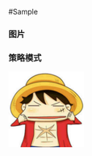 #Sample


### 图片

### 策略模式
<img src="https://raw.githubusercontent.com/watent/watent-sample/master/doc/img/LF.jpeg" width="150">
